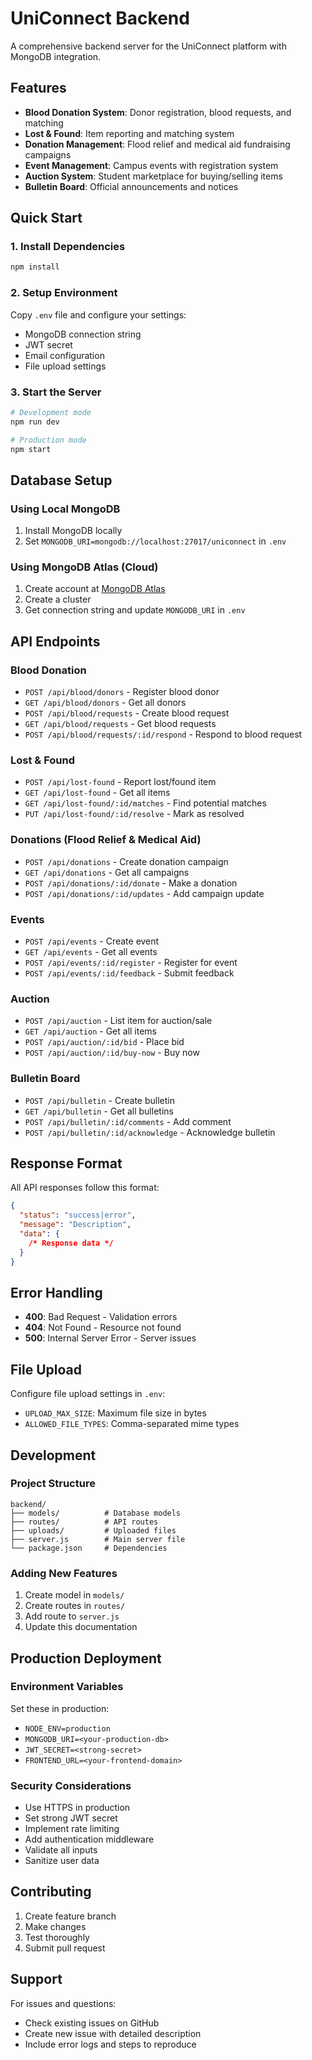 # UniConnect Backend

A comprehensive backend server for the UniConnect platform with MongoDB integration.

## Features

- **Blood Donation System**: Donor registration, blood requests, and matching
- **Lost & Found**: Item reporting and matching system
- **Donation Management**: Flood relief and medical aid fundraising campaigns
- **Event Management**: Campus events with registration system
- **Auction System**: Student marketplace for buying/selling items
- **Bulletin Board**: Official announcements and notices

## Quick Start

### 1. Install Dependencies

```bash
npm install
```

### 2. Setup Environment

Copy `.env` file and configure your settings:

- MongoDB connection string
- JWT secret
- Email configuration
- File upload settings

### 3. Start the Server

```bash
# Development mode
npm run dev

# Production mode
npm start
```

## Database Setup

### Using Local MongoDB

1. Install MongoDB locally
2. Set `MONGODB_URI=mongodb://localhost:27017/uniconnect` in `.env`

### Using MongoDB Atlas (Cloud)

1. Create account at [MongoDB Atlas](https://cloud.mongodb.com)
2. Create a cluster
3. Get connection string and update `MONGODB_URI` in `.env`

## API Endpoints

### Blood Donation

- `POST /api/blood/donors` - Register blood donor
- `GET /api/blood/donors` - Get all donors
- `POST /api/blood/requests` - Create blood request
- `GET /api/blood/requests` - Get blood requests
- `POST /api/blood/requests/:id/respond` - Respond to blood request

### Lost & Found

- `POST /api/lost-found` - Report lost/found item
- `GET /api/lost-found` - Get all items
- `GET /api/lost-found/:id/matches` - Find potential matches
- `PUT /api/lost-found/:id/resolve` - Mark as resolved

### Donations (Flood Relief & Medical Aid)

- `POST /api/donations` - Create donation campaign
- `GET /api/donations` - Get all campaigns
- `POST /api/donations/:id/donate` - Make a donation
- `POST /api/donations/:id/updates` - Add campaign update

### Events

- `POST /api/events` - Create event
- `GET /api/events` - Get all events
- `POST /api/events/:id/register` - Register for event
- `POST /api/events/:id/feedback` - Submit feedback

### Auction

- `POST /api/auction` - List item for auction/sale
- `GET /api/auction` - Get all items
- `POST /api/auction/:id/bid` - Place bid
- `POST /api/auction/:id/buy-now` - Buy now

### Bulletin Board

- `POST /api/bulletin` - Create bulletin
- `GET /api/bulletin` - Get all bulletins
- `POST /api/bulletin/:id/comments` - Add comment
- `POST /api/bulletin/:id/acknowledge` - Acknowledge bulletin

## Response Format

All API responses follow this format:

```json
{
  "status": "success|error",
  "message": "Description",
  "data": {
    /* Response data */
  }
}
```

## Error Handling

- **400**: Bad Request - Validation errors
- **404**: Not Found - Resource not found
- **500**: Internal Server Error - Server issues

## File Upload

Configure file upload settings in `.env`:

- `UPLOAD_MAX_SIZE`: Maximum file size in bytes
- `ALLOWED_FILE_TYPES`: Comma-separated mime types

## Development

### Project Structure

```
backend/
├── models/          # Database models
├── routes/          # API routes
├── uploads/         # Uploaded files
├── server.js        # Main server file
└── package.json     # Dependencies
```

### Adding New Features

1. Create model in `models/`
2. Create routes in `routes/`
3. Add route to `server.js`
4. Update this documentation

## Production Deployment

### Environment Variables

Set these in production:

- `NODE_ENV=production`
- `MONGODB_URI=<your-production-db>`
- `JWT_SECRET=<strong-secret>`
- `FRONTEND_URL=<your-frontend-domain>`

### Security Considerations

- Use HTTPS in production
- Set strong JWT secret
- Implement rate limiting
- Add authentication middleware
- Validate all inputs
- Sanitize user data

## Contributing

1. Create feature branch
2. Make changes
3. Test thoroughly
4. Submit pull request

## Support

For issues and questions:

- Check existing issues on GitHub
- Create new issue with detailed description
- Include error logs and steps to reproduce
